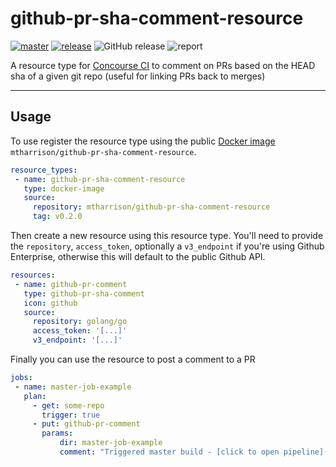 # github-pr-sha-comment-resource

[![master](https://github.com/mtharrison/github-pr-sha-comment-resource/actions/workflows/master.yml/badge.svg)](https://github.com/mtharrison/github-pr-sha-comment-resource/actions/workflows/master.yml) [![release](https://github.com/mtharrison/github-pr-sha-comment-resource/actions/workflows/release.yml/badge.svg)](https://github.com/mtharrison/github-pr-sha-comment-resource/actions/workflows/release.yml) ![GitHub release](https://img.shields.io/github/v/release/mtharrison/github-pr-sha-comment-resource) ![report](https://goreportcard.com/badge/github.com/mtharrison/github-pr-sha-comment-resource)

A resource type for [Concourse CI](https://concourse-ci.org/) to comment on PRs based on the HEAD sha of a given git repo (useful for linking PRs back to merges)
 
---
 
## Usage
 
 To use register the resource type using the public [Docker image](https://hub.docker.com/repository/docker/mtharrison/github-pr-sha-comment-resource) `mtharrison/github-pr-sha-comment-resource`.

 ```yaml
 resource_types:
  - name: github-pr-sha-comment-resource
    type: docker-image
    source:
      repository: mtharrison/github-pr-sha-comment-resource
      tag: v0.2.0
 ```
 Then create a new resource using this resource type. You'll need to provide the `repository`, `access_token`, optionally a `v3_endpoint` if you're using Github Enterprise, otherwise this will default to the public Github API.
 
 ```yaml
resources:
  - name: github-pr-comment
    type: github-pr-sha-comment
    icon: github
    source:
      repository: golang/go
      access_token: '[...]'
      v3_endpoint: '[...]'
 ```
 Finally you can use the resource to post a comment to a PR
 ```yaml
jobs:
  - name: master-job-example
    plan:
      - get: some-repo
        trigger: true
      - put: github-pr-comment
        params:
            dir: master-job-example
            comment: "Triggered master build - [click to open pipeline](\${ATC_EXTERNAL_URL}/builds/\${BUILD_ID})"
 ```
